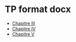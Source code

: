 # TP format docx
- [Chapitre III](./TP1_chapIII.doc)
- [Chapitre IV](./TP2_chapIV.doc)
- [Chapitre V](./TP3_chapV.doc)
